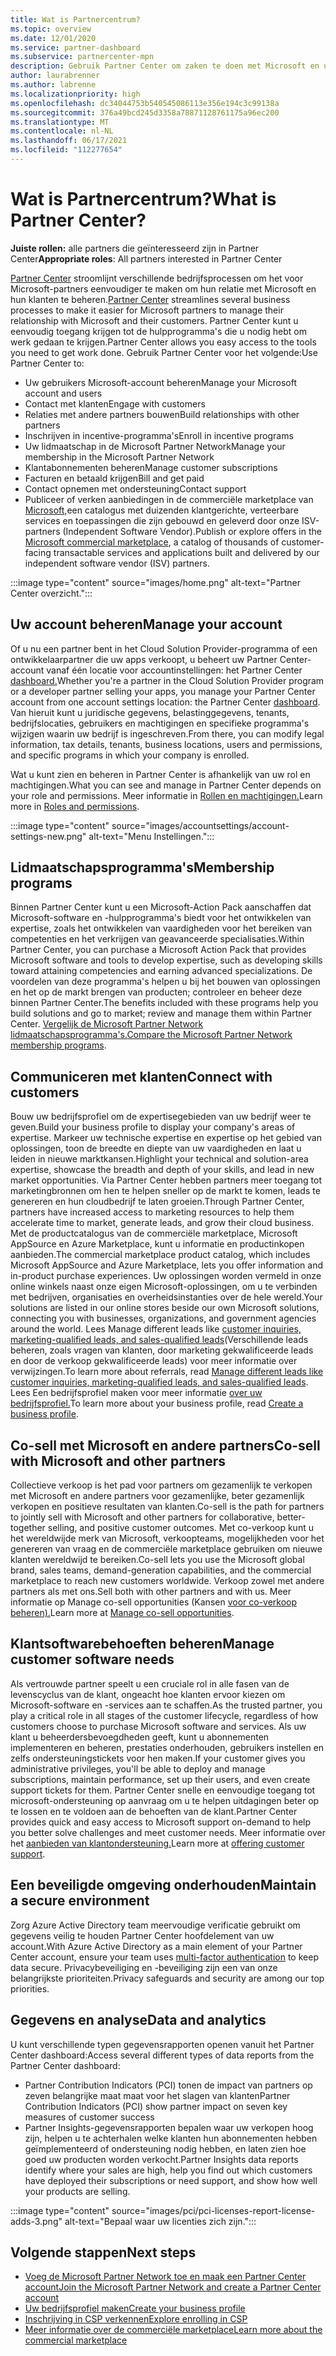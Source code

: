 ```yaml
---
title: Wat is Partnercentrum?
ms.topic: overview
ms.date: 12/01/2020
ms.service: partner-dashboard
ms.subservice: partnercenter-mpn
description: Gebruik Partner Center om zaken te doen met Microsoft en uw klanten
author: laurabrenner
ms.author: labrenne
ms.localizationpriority: high
ms.openlocfilehash: dc34044753b540545086113e356e194c3c99138a
ms.sourcegitcommit: 376a49bcd245d3358a78871128761175a96ec200
ms.translationtype: MT
ms.contentlocale: nl-NL
ms.lasthandoff: 06/17/2021
ms.locfileid: "112277654"
---
```

# <a name="what-is-partner-center"></a><span data-ttu-id="bd29f-103">Wat is Partnercentrum?</span><span class="sxs-lookup"><span data-stu-id="bd29f-103">What is Partner Center?</span></span>

<span data-ttu-id="bd29f-104">**Juiste rollen:** alle partners die geïnteresseerd zijn in Partner Center</span><span class="sxs-lookup"><span data-stu-id="bd29f-104">**Appropriate roles**: All partners interested in Partner Center</span></span>

<span data-ttu-id="bd29f-105">[Partner Center](https://partner.microsoft.com/dashboard/home) stroomlijnt verschillende bedrijfsprocessen om het voor Microsoft-partners eenvoudiger te maken om hun relatie met Microsoft en hun klanten te beheren.</span><span class="sxs-lookup"><span data-stu-id="bd29f-105">[Partner Center](https://partner.microsoft.com/dashboard/home) streamlines several business processes to make it easier for Microsoft partners to manage their relationship with Microsoft and their customers.</span></span> <span data-ttu-id="bd29f-106">Partner Center kunt u eenvoudig toegang krijgen tot de hulpprogramma's die u nodig hebt om werk gedaan te krijgen.</span><span class="sxs-lookup"><span data-stu-id="bd29f-106">Partner Center allows you easy access to the tools you need to get work done.</span></span> <span data-ttu-id="bd29f-107">Gebruik Partner Center voor het volgende:</span><span class="sxs-lookup"><span data-stu-id="bd29f-107">Use Partner Center to:</span></span>

- <span data-ttu-id="bd29f-108">Uw gebruikers Microsoft-account beheren</span><span class="sxs-lookup"><span data-stu-id="bd29f-108">Manage your Microsoft account and users</span></span>
- <span data-ttu-id="bd29f-109">Contact met klanten</span><span class="sxs-lookup"><span data-stu-id="bd29f-109">Engage with customers</span></span>
- <span data-ttu-id="bd29f-110">Relaties met andere partners bouwen</span><span class="sxs-lookup"><span data-stu-id="bd29f-110">Build relationships with other partners</span></span>
- <span data-ttu-id="bd29f-111">Inschrijven in incentive-programma's</span><span class="sxs-lookup"><span data-stu-id="bd29f-111">Enroll in incentive programs</span></span>
- <span data-ttu-id="bd29f-112">Uw lidmaatschap in de Microsoft Partner Network</span><span class="sxs-lookup"><span data-stu-id="bd29f-112">Manage your membership in the Microsoft Partner Network</span></span>
- <span data-ttu-id="bd29f-113">Klantabonnementen beheren</span><span class="sxs-lookup"><span data-stu-id="bd29f-113">Manage customer subscriptions</span></span>
- <span data-ttu-id="bd29f-114">Facturen en betaald krijgen</span><span class="sxs-lookup"><span data-stu-id="bd29f-114">Bill and get paid</span></span>
- <span data-ttu-id="bd29f-115">Contact opnemen met ondersteuning</span><span class="sxs-lookup"><span data-stu-id="bd29f-115">Contact support</span></span>
- <span data-ttu-id="bd29f-116">Publiceer of verken aanbiedingen in de commerciële marketplace van [Microsoft,](/azure/marketplace)een catalogus met duizenden klantgerichte, verteerbare services en toepassingen die zijn gebouwd en geleverd door onze ISV-partners (Independent Software Vendor).</span><span class="sxs-lookup"><span data-stu-id="bd29f-116">Publish or explore offers in the [Microsoft commercial marketplace](/azure/marketplace), a catalog of thousands of customer-facing transactable services and applications built and delivered by our independent software vendor (ISV) partners.</span></span>

:::image type="content" source="images/home.png" alt-text="Partner Center overzicht.":::

## <a name="manage-your-account"></a><span data-ttu-id="bd29f-118">Uw account beheren</span><span class="sxs-lookup"><span data-stu-id="bd29f-118">Manage your account</span></span>

<span data-ttu-id="bd29f-119">Of u nu een partner bent in het Cloud Solution Provider-programma of een ontwikkelaarpartner die uw apps verkoopt, u beheert uw Partner Center-account vanaf één locatie voor accountinstellingen: het Partner Center [dashboard.](https://partner.microsoft.com/dashboard/home)</span><span class="sxs-lookup"><span data-stu-id="bd29f-119">Whether you're a partner in the Cloud Solution Provider program or a developer partner selling your apps, you manage your Partner Center account from one account settings location: the Partner Center [dashboard](https://partner.microsoft.com/dashboard/home).</span></span> <span data-ttu-id="bd29f-120">Van hieruit kunt u juridische gegevens, belastinggegevens, tenants, bedrijfslocaties, gebruikers en machtigingen en specifieke programma's wijzigen waarin uw bedrijf is ingeschreven.</span><span class="sxs-lookup"><span data-stu-id="bd29f-120">From there, you can modify legal information, tax details, tenants, business locations, users and permissions, and specific programs in which your company is enrolled.</span></span>

<span data-ttu-id="bd29f-121">Wat u kunt zien en beheren in Partner Center is afhankelijk van uw rol en machtigingen.</span><span class="sxs-lookup"><span data-stu-id="bd29f-121">What you can see and manage in Partner Center depends on your role and permissions.</span></span> <span data-ttu-id="bd29f-122">Meer informatie in [Rollen en machtigingen.](permissions-overview.md)</span><span class="sxs-lookup"><span data-stu-id="bd29f-122">Learn more in [Roles and permissions](permissions-overview.md).</span></span>

:::image type="content" source="images/accountsettings/account-settings-new.png" alt-text="Menu Instellingen.":::

## <a name="membership-programs"></a><span data-ttu-id="bd29f-124">Lidmaatschapsprogramma's</span><span class="sxs-lookup"><span data-stu-id="bd29f-124">Membership programs</span></span>

<span data-ttu-id="bd29f-125">Binnen Partner Center kunt u een Microsoft-Action Pack aanschaffen dat Microsoft-software en -hulpprogramma's biedt voor het ontwikkelen van expertise, zoals het ontwikkelen van vaardigheden voor het bereiken van competenties en het verkrijgen van geavanceerde specialisaties.</span><span class="sxs-lookup"><span data-stu-id="bd29f-125">Within Partner Center, you can purchase a Microsoft Action Pack that provides Microsoft software and tools to develop expertise, such as developing skills toward attaining competencies and earning advanced specializations.</span></span> <span data-ttu-id="bd29f-126">De voordelen van deze programma's helpen u bij het bouwen van oplossingen en het op de markt brengen van producten; controleer en beheer deze binnen Partner Center.</span><span class="sxs-lookup"><span data-stu-id="bd29f-126">The benefits included with these programs help you build solutions and go to market; review and manage them within Partner Center.</span></span> <span data-ttu-id="bd29f-127">[Vergelijk de Microsoft Partner Network lidmaatschapsprogramma's.](https://partner.microsoft.com/membership/compare-offers)</span><span class="sxs-lookup"><span data-stu-id="bd29f-127">[Compare the Microsoft Partner Network membership programs](https://partner.microsoft.com/membership/compare-offers).</span></span>

## <a name="connect-with-customers"></a><span data-ttu-id="bd29f-128">Communiceren met klanten</span><span class="sxs-lookup"><span data-stu-id="bd29f-128">Connect with customers</span></span>

<span data-ttu-id="bd29f-129">Bouw uw bedrijfsprofiel om de expertisegebieden van uw bedrijf weer te geven.</span><span class="sxs-lookup"><span data-stu-id="bd29f-129">Build your business profile to display your company's areas of expertise.</span></span> <span data-ttu-id="bd29f-130">Markeer uw technische expertise en expertise op het gebied van oplossingen, toon de breedte en diepte van uw vaardigheden en laat u leiden in nieuwe marktkansen.</span><span class="sxs-lookup"><span data-stu-id="bd29f-130">Highlight your technical and solution-area expertise, showcase the breadth and depth of your skills, and lead in new market opportunities.</span></span> <span data-ttu-id="bd29f-131">Via Partner Center hebben partners meer toegang tot marketingbronnen om hen te helpen sneller op de markt te komen, leads te genereren en hun cloudbedrijf te laten groeien.</span><span class="sxs-lookup"><span data-stu-id="bd29f-131">Through Partner Center, partners have increased access to marketing resources to help them accelerate time to market, generate leads, and grow their cloud business.</span></span> <span data-ttu-id="bd29f-132">Met de productcatalogus van de commerciële marketplace, Microsoft AppSource en Azure Marketplace, kunt u informatie en productinkopen aanbieden.</span><span class="sxs-lookup"><span data-stu-id="bd29f-132">The commercial marketplace product catalog, which includes Microsoft AppSource and Azure Marketplace, lets you offer information and in-product purchase experiences.</span></span> <span data-ttu-id="bd29f-133">Uw oplossingen worden vermeld in onze online winkels naast onze eigen Microsoft-oplossingen, om u te verbinden met bedrijven, organisaties en overheidsinstanties over de hele wereld.</span><span class="sxs-lookup"><span data-stu-id="bd29f-133">Your solutions are listed in our online stores beside our own Microsoft solutions, connecting you with businesses, organizations, and government agencies around the world.</span></span> <span data-ttu-id="bd29f-134">Lees Manage different leads like [customer inquiries, marketing-qualified leads, and sales-qualified leads](manage-leads.md)(Verschillende leads beheren, zoals vragen van klanten, door marketing gekwalificeerde leads en door de verkoop gekwalificeerde leads) voor meer informatie over verwijzingen.</span><span class="sxs-lookup"><span data-stu-id="bd29f-134">To learn more about referrals, read [Manage different leads like customer inquiries, marketing-qualified leads, and sales-qualified leads](manage-leads.md).</span></span> <span data-ttu-id="bd29f-135">Lees Een bedrijfsprofiel maken voor meer informatie [over uw bedrijfsprofiel.](create-a-marketing-profile.md)</span><span class="sxs-lookup"><span data-stu-id="bd29f-135">To learn more about your business profile, read [Create a business profile](create-a-marketing-profile.md).</span></span>

## <a name="co-sell-with-microsoft-and-other-partners"></a><span data-ttu-id="bd29f-136">Co-sell met Microsoft en andere partners</span><span class="sxs-lookup"><span data-stu-id="bd29f-136">Co-sell with Microsoft and other partners</span></span>

<span data-ttu-id="bd29f-137">Collectieve verkoop is het pad voor partners om gezamenlijk te verkopen met Microsoft en andere partners voor gezamenlijke, beter gezamenlijk verkopen en positieve resultaten van klanten.</span><span class="sxs-lookup"><span data-stu-id="bd29f-137">Co-sell is the path for partners to jointly sell with Microsoft and other partners for collaborative, better-together selling, and positive customer outcomes.</span></span> <span data-ttu-id="bd29f-138">Met co-verkoop kunt u het wereldwijde merk van Microsoft, verkoopteams, mogelijkheden voor het genereren van vraag en de commerciële marketplace gebruiken om nieuwe klanten wereldwijd te bereiken.</span><span class="sxs-lookup"><span data-stu-id="bd29f-138">Co-sell lets you use the Microsoft global brand, sales teams, demand-generation capabilities, and the commercial marketplace to reach new customers worldwide.</span></span> <span data-ttu-id="bd29f-139">Verkoop zowel met andere partners als met ons.</span><span class="sxs-lookup"><span data-stu-id="bd29f-139">Sell both with other partners and with us.</span></span> <span data-ttu-id="bd29f-140">Meer informatie op Manage co-sell opportunities (Kansen [voor co-verkoop beheren).](manage-co-sell-opportunities.md)</span><span class="sxs-lookup"><span data-stu-id="bd29f-140">Learn more at [Manage co-sell opportunities](manage-co-sell-opportunities.md).</span></span>

## <a name="manage-customer-software-needs"></a><span data-ttu-id="bd29f-141">Klantsoftwarebehoeften beheren</span><span class="sxs-lookup"><span data-stu-id="bd29f-141">Manage customer software needs</span></span>

<span data-ttu-id="bd29f-142">Als vertrouwde partner speelt u een cruciale rol in alle fasen van de levenscyclus van de klant, ongeacht hoe klanten ervoor kiezen om Microsoft-software en -services aan te schaffen.</span><span class="sxs-lookup"><span data-stu-id="bd29f-142">As the trusted partner, you play a critical role in all stages of the customer lifecycle, regardless of how customers choose to purchase Microsoft software and services.</span></span> <span data-ttu-id="bd29f-143">Als uw klant u beheerdersbevoegdheden geeft, kunt u abonnementen implementeren en beheren, prestaties onderhouden, gebruikers instellen en zelfs ondersteuningstickets voor hen maken.</span><span class="sxs-lookup"><span data-stu-id="bd29f-143">If your customer gives you administrative privileges, you'll be able to deploy and manage subscriptions, maintain performance, set up their users, and even create support tickets for them.</span></span> <span data-ttu-id="bd29f-144">Partner Center snelle en eenvoudige toegang tot microsoft-ondersteuning op aanvraag om u te helpen uitdagingen beter op te lossen en te voldoen aan de behoeften van de klant.</span><span class="sxs-lookup"><span data-stu-id="bd29f-144">Partner Center provides quick and easy access to Microsoft support on-demand to help you better solve challenges and meet customer needs.</span></span> <span data-ttu-id="bd29f-145">Meer informatie over het [aanbieden van klantondersteuning.](customer-support.md)</span><span class="sxs-lookup"><span data-stu-id="bd29f-145">Learn more at [offering customer support](customer-support.md).</span></span>

## <a name="maintain-a-secure-environment"></a><span data-ttu-id="bd29f-146">Een beveiligde omgeving onderhouden</span><span class="sxs-lookup"><span data-stu-id="bd29f-146">Maintain a secure environment</span></span>

<span data-ttu-id="bd29f-147">Zorg Azure Active Directory team meervoudige verificatie gebruikt om gegevens veilig te [](partner-security-requirements-mandating-mfa.md) houden Partner Center hoofdelement van uw account.</span><span class="sxs-lookup"><span data-stu-id="bd29f-147">With Azure Active Directory as a main element of your Partner Center account, ensure your team uses [multi-factor authentication](partner-security-requirements-mandating-mfa.md) to keep data secure.</span></span> <span data-ttu-id="bd29f-148">Privacybeveiliging en -beveiliging zijn een van onze belangrijkste prioriteiten.</span><span class="sxs-lookup"><span data-stu-id="bd29f-148">Privacy safeguards and security are among our top priorities.</span></span>

## <a name="data-and-analytics"></a><span data-ttu-id="bd29f-149">Gegevens en analyse</span><span class="sxs-lookup"><span data-stu-id="bd29f-149">Data and analytics</span></span>

<span data-ttu-id="bd29f-150">U kunt verschillende typen gegevensrapporten openen vanuit het Partner Center dashboard:</span><span class="sxs-lookup"><span data-stu-id="bd29f-150">Access several different types of data reports from the Partner Center dashboard:</span></span>

- <span data-ttu-id="bd29f-151">Partner Contribution Indicators (PCI) tonen de impact van partners op zeven belangrijke maat maat voor het slagen van klanten</span><span class="sxs-lookup"><span data-stu-id="bd29f-151">Partner Contribution Indicators (PCI) show partner impact on seven key measures of customer success</span></span>
- <span data-ttu-id="bd29f-152">Partner Insights-gegevensrapporten bepalen waar uw verkopen hoog zijn, helpen u te achterhalen welke klanten hun abonnementen hebben geïmplementeerd of ondersteuning nodig hebben, en laten zien hoe goed uw producten worden verkocht.</span><span class="sxs-lookup"><span data-stu-id="bd29f-152">Partner Insights data reports identify where your sales are high, help you find out which customers have deployed their subscriptions or need support, and show how well your products are selling.</span></span>

:::image type="content" source="images/pci/pci-licenses-report-license-adds-3.png" alt-text="Bepaal waar uw licenties zich zijn.":::

## <a name="next-steps"></a><span data-ttu-id="bd29f-154">Volgende stappen</span><span class="sxs-lookup"><span data-stu-id="bd29f-154">Next steps</span></span>

- [<span data-ttu-id="bd29f-155">Voeg de Microsoft Partner Network toe en maak een Partner Center account</span><span class="sxs-lookup"><span data-stu-id="bd29f-155">Join the Microsoft Partner Network and create a Partner Center account</span></span>](mpn-create-a-partner-center-account.md)
- [<span data-ttu-id="bd29f-156">Uw bedrijfsprofiel maken</span><span class="sxs-lookup"><span data-stu-id="bd29f-156">Create your business profile</span></span>](create-a-marketing-profile.md)
- [<span data-ttu-id="bd29f-157">Inschrijving in CSP verkennen</span><span class="sxs-lookup"><span data-stu-id="bd29f-157">Explore enrolling in CSP</span></span>](csp-overview.md)
- [<span data-ttu-id="bd29f-158">Meer informatie over de commerciële marketplace</span><span class="sxs-lookup"><span data-stu-id="bd29f-158">Learn more about the commercial marketplace</span></span>](csp-commercial-marketplace-overview.md)
